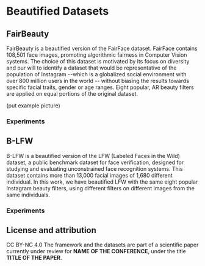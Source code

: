 # Beautified Datasets

## FairBeauty
FairBeauty is a beautified version of the FairFace dataset. FairFace contains 108,501 face images, promoting algorithmic fairness in Computer Vision systems. The choice of this dataset is motivated by its focus on diversity and our will to identify a dataset that would be representative of the population of Instagram --which is a globalized social environment with over 800 million users in the world -- without biasing the results towards specific facial traits, gender or age ranges. Eight popular, AR beauty filters are applied on equal portions of the original dataset. 

(put example picture)

### Experiments


## B-LFW
B-LFW is a beautified version of the LFW (Labeled Faces in the Wild) dataset, a public benchmark dataset for face verification, designed for studying and evaluating unconstrained face recognition systems. This dataset contains more than 13,000 facial images of 1,680 different individual. In this work, we have beautified LFW with the same eight popular Instagram beauty filters, using different filters on different images from the same individuals. 

### Experiments

## License and attribution
CC BY-NC 4.0
The framework and the datasets are part of a scientific paper currently under review for **NAME OF THE CONFERENCE**, under the title **TITLE OF THE PAPER**.

